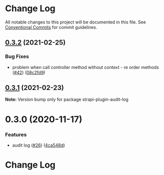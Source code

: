 # Change Log

All notable changes to this project will be documented in this file.
See [Conventional Commits](https://conventionalcommits.org) for commit guidelines.

## [0.3.2](https://github.com/VirtusLab/strapi-molecules/compare/strapi-plugin-audit-log@0.3.1...strapi-plugin-audit-log@0.3.2) (2021-02-25)


### Bug Fixes

* problem when call controller method without context - re order methods ([#42](https://github.com/VirtusLab/strapi-molecules/issues/42)) ([08c2fd9](https://github.com/VirtusLab/strapi-molecules/commit/08c2fd91e27ef0e248f0ab915271f2e95e299914))





## [0.3.1](https://github.com/VirtusLab/strapi-molecules/compare/strapi-plugin-audit-log@0.3.0...strapi-plugin-audit-log@0.3.1) (2021-02-23)

**Note:** Version bump only for package strapi-plugin-audit-log





# 0.3.0 (2020-11-17)


### Features

* audit log ([#26](https://github.com/VirtusLab/strapi-molecules/issues/26)) ([4ca548d](https://github.com/VirtusLab/strapi-molecules/commit/4ca548d18deaa6cdea82beb077c696d6cf134562))





# Change Log
